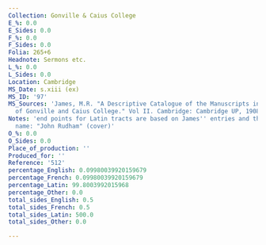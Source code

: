 ```yaml
---
Collection: Gonville & Caius College
E_%: 0.0
E_Sides: 0.0
F_%: 0.0
F_Sides: 0.0
Folia: 265+6
Headnote: Sermons etc.
L_%: 0.0
L_Sides: 0.0
Location: Cambridge
MS_Date: s.xiii (ex)
MS_ID: '97'
MS_Sources: 'James, M.R. "A Descriptive Catalogue of the Manuscripts in the Library
  of Gonville and Caius College." Vol II. Cambridge: Cambridge UP, 1908.'
Notes: 'end points for Latin tracts are based on James'' entries and therefore approximate;
  name: "John Rudham" (cover)'
O_%: 0.0
O_Sides: 0.0
Place_of_production: ''
Produced_for: ''
Reference: '512'
percentage_English: 0.09980039920159679
percentage_French: 0.09980039920159679
percentage_Latin: 99.8003992015968
percentage_Other: 0.0
total_sides_English: 0.5
total_sides_French: 0.5
total_sides_Latin: 500.0
total_sides_Other: 0.0

---
```


